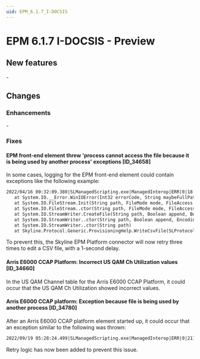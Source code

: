 ```yaml
---
uid: EPM_6.1.7_I-DOCSIS
---
```


# EPM 6.1.7 I-DOCSIS - Preview

## New features

\-

## Changes

### Enhancements

\-

### Fixes

#### EPM front-end element threw 'process cannot access the file because it is being used by another process' exceptions [ID_34658]

In some cases, logging for the EPM front-end element could contain exceptions like the following example:

```txt
2022/04/16 00:32:09.380|SLManagedScripting.exe|ManagedInterop|ERR|0|18|QA29|WriteCsvFile|Error writing csv file:System.IO.IOException: The process cannot access the file 'C:\DataMiner EPM\DOCSIS\Passive Relation\EP\26446_7_PASSIVERELATION_EP.csv' because it is being used by another process.
   at System.IO.__Error.WinIOError(Int32 errorCode, String maybeFullPath)
   at System.IO.FileStream.Init(String path, FileMode mode, FileAccess access, Int32 rights, Boolean useRights, FileShare share, Int32 bufferSize, FileOptions options, SECURITY_ATTRIBUTES secAttrs, String msgPath, Boolean bFromProxy, Boolean useLongPath, Boolean checkHost)
   at System.IO.FileStream..ctor(String path, FileMode mode, FileAccess access, FileShare share, Int32 bufferSize, FileOptions options, String msgPath, Boolean bFromProxy, Boolean useLongPath, Boolean checkHost)
   at System.IO.StreamWriter.CreateFile(String path, Boolean append, Boolean checkHost)
   at System.IO.StreamWriter..ctor(String path, Boolean append, Encoding encoding, Int32 bufferSize, Boolean checkHost)
   at System.IO.StreamWriter..ctor(String path)
   at Skyline.Protocol.Generic.ProvisioningHelp.WriteCsvFile(SLProtocolExt protocol, List`1 lines, String path)
```

To prevent this, the Skyline EPM Platform connector will now retry three times to edit a CSV file, with a 1-second delay.

#### Arris E6000 CCAP Platform: Incorrect US QAM Ch Utilization values [ID_34660]

In the US QAM Channel table for the Arris E6000 CCAP Platform, it could occur that the US QAM Ch Utilization showed incorrect values.

#### Arris E6000 CCAP platform: Exception because file is being used by another process [ID_34780]

After an Arris E6000 CCAP platform element started up, it could occur that an exception similar to the following was thrown:

```txt
2022/09/19 05:28:24.499|SLManagedScripting.exe|ManagedInterop|ERR|0|211|QA213|DecompressTopicFile|Not able to perform decompression on file. Error: System.IO.IOException: The process cannot access the file 'C:\Skyline DataMiner\Documents\DOCSIS\ActiveQAMChannels\114404_10_DSQAM_CH.gz' because it is being used by another process.
```

Retry logic has now been added to prevent this issue.
